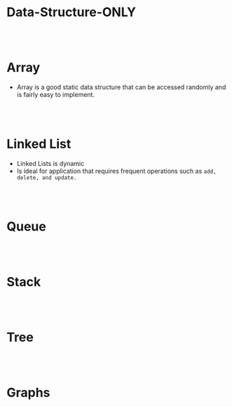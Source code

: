 # Data-Structure-ONLY
<br>
<br>

# Array
* Array is a good static data structure that can be accessed randomly and is fairly easy to implement.



<br>
<br>

# Linked List
* Linked Lists is dynamic
* Is ideal for application that requires frequent operations such as `add, delete, and update.`



<br>
<br>

# Queue





<br>
<br>

# Stack





<br>
<br>




# Tree

<br>
<br>



# Graphs










